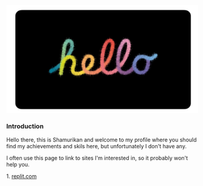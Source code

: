 <!DOCTYPE html>
<html>
  <head>
  </head>
  <body>
    <section>
      <div>
        <a href="https://www.notion.so/Dashboard-e2b502f8aa6b427dad44e2673f06fada/"><img src="images/42A30273-CC03-4064-9ED2-47DA3F4AC752.png"/></a>
      </div>
      <div>
        <article>
          <h1>Introduction</h1>
          <p>Hello there, this is Shamurikan and welcome to my profile where you should find my achievements and skils here, but unfortunately I don't have any.</p>
          <p>I often use this page to link to sites I'm interested in, so it probably won't help you.</p>
          <p> 1. <a href="https://replit.com">replit.com</a></p>
  </body>
</html>
